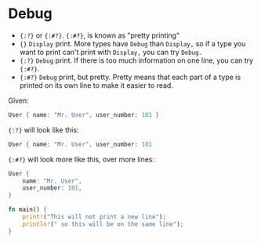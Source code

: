 # Debug

* `{:?}` or `{:#?}`. `{:#?}`, is known as "pretty printing"
* `{}` `Display` print. More types have `Debug` than `Display,` so if a type you want to print can't print with `Display,` you can try `Debug.`
* `{:?}` `Debug` print. If there is too much information on one line, you can try `{:#?}`.
* `{:#?}` `Debug` print, but pretty. Pretty means that each part of a type is printed on its own line to make it easier to read.

Given:

```rust
User { name: "Mr. User", user_number: 101 }
```

`{:?}` will look like this:

```rust
User { name: "Mr. User", user_number: 101
```

`{:#?}` will look more like this, over more lines:

```rust
User {
    name: "Mr. User",
    user_number: 101,
}
```

```rust
fn main() {
    print!("This will not print a new line");
    println!(" so this will be on the same line");
}
```
